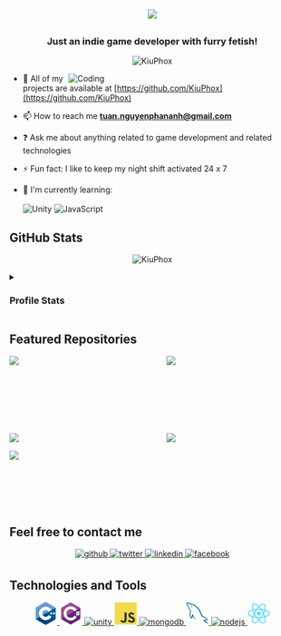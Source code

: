 <h1 align="center">
  <a href="https://git.io/typing-svg">
    <img src="https://readme-typing-svg.herokuapp.com/?lines=Hello,+There!+👋;This+is+KiuPhox....;Nice+to+meet+you!&center=true&size=30">
  </a>
</h1>


<h3 align="center">Just an indie game developer with furry fetish!</h3>
<p align="center"> <img src="https://komarev.com/ghpvc/?username=KiuPhox&label=Profile%20views&color=0e75b6&style=flat" alt="KiuPhox" /> </p>

<img align="right" alt="Coding" width="400" src="https://github.com/KiuPhox/KiuPhox/assets/79034091/60b3614c-1724-4fa0-8038-4ac4f9244421">


- 🌱 All of my projects are available at [https://github.com/KiuPhox](https://github.com/KiuPhox)

- 📫 How to reach me **tuan.nguyenphananh@gmail.com**

- ❓ Ask me about anything related to game development and related technologies

- ⚡ Fun fact: I like to keep my night shift activated 24 x 7

- 📄 I'm currently learning:
<br><br>
![Unity](https://img.shields.io/badge/unity-%23000000.svg?style=for-the-badge&logo=unity&logoColor=white)
![JavaScript](https://img.shields.io/badge/javascript-%23323330.svg?style=for-the-badge&logo=javascript&logoColor=%23F7DF1E)


<h2 align="left">GitHub Stats</h3>

<p align="center"><img src="https://github-readme-streak-stats.herokuapp.com/?user=KiuPhox&theme=react&border=61dafb&hide_border=true" alt="KiuPhox" /></p>

<details><summary><h3>Profile Stats</h3></summary>

----

<p align="center">
    <a  href="https://github.com/anuraghazra/github-readme-stats" title="Go to Source" >
      <img align="left" width="46%" height=200 src="https://github-readme-stats.vercel.app/api?username=KiuPhox&show_icons=true&theme=react&border_color=61dafb&hide_border=true"/>
    </a>
    <a href="https://github.com/anuraghazra/github-readme-stats">
      <img width="46%" height=200 align="right"  src="https://github-readme-stats.vercel.app/api/top-langs/?username=KiuPhox&hide=c%23,powershell,Mathematica,Ruby,Objective-C,Objective-C%2b%2b,Cuda&title_color=61dafb&text_color=ffffff&icon_color=61dafb&bg_color=20232a&langs_count=8&layout=compact&border_color=61dafb&hide_border=true" />
    </a>
	<br><br><br><br><br><br><br><br><br>
</details>

<h2>Featured Repositories</h2>

<div width="100%" align="center">
  <a align="center" href="https://github.com/KiuPhox/Fahasa" title="Fahasa"><img align="left" width='45%' src="https://github-readme-stats.vercel.app/api/pin/?username=KiuPhox&repo=Fahasa&theme=react&border_color=61dafb&border_radius=10"></a>
  <a align="center" href="https://github.com/KiuPhox/Shakespeare" title="Shakespearer"><img align="right" width='45%' src="https://github-readme-stats.vercel.app/api/pin/?username=KiuPhox&repo=Shakespeare&theme=react&border_color=61dafb&border_radius=10"></a>
</div>
<br><br><br><br><br><br><br><br>
<div width="100%" align="center">
  <a align="center" href="https://github.com/KiuPhox/Axie-Evolution"><img align="left" width='45%' src="https://github-readme-stats.vercel.app/api/pin/?username=KiuPhox&repo=Axie-Evolution&theme=react&border_color=61dafb&border_radius=10"></a>
  <a align="center" href="https://github.com/KiuPhox/Lettuce_DADN"><img align="right" width='45%' src="https://github-readme-stats.vercel.app/api/pin/?username=KiuPhox&repo=Lettuce_DADN&theme=react&border_color=61dafb&border_radius=10"></a>
</div>
	
<br>
	
[![](https://github-readme-activity-graph.cyclic.app/graph?username=KiuPhox&theme=github)](https://github.com/KiuPhox/github-readme-activity-graph)

<br><br><br><br>

<h2 align="left">Feel free to contact me</h2>

<div align="center">
<a href="https://github.com/KiuPhox" target="_blank">
<img src=https://img.shields.io/badge/github-%2324292e.svg?&style=for-the-badge&logo=github&logoColor=white alt=github style="margin-bottom: 5px;" />
</a>
<a href="https://twitter.com/KiuPhox" target="_blank">
<img src=https://img.shields.io/badge/twitter-%2300acee.svg?&style=for-the-badge&logo=twitter&logoColor=white alt=twitter style="margin-bottom: 5px;" />
</a>
<a href="https://linkedin.com/in/kiuphox" target="_blank">
<img src=https://img.shields.io/badge/linkedin-%231E77B5.svg?&style=for-the-badge&logo=linkedin&logoColor=white alt=linkedin style="margin-bottom: 5px;" />
</a>
<a href="https://www.facebook.com/kiuphox221202" target="_blank">
<img src=https://img.shields.io/badge/facebook-%232E87FB.svg?&style=for-the-badge&logo=facebook&logoColor=white alt=facebook style="margin-bottom: 5px;" />
</a>
</div>  

<h2 align="left">Technologies and Tools</h2>

<p align="center">  
  <a href="https://www.w3schools.com/cpp/" target="_blank" rel="noreferrer"> <img src="https://raw.githubusercontent.com/devicons/devicon/master/icons/cplusplus/cplusplus-original.svg" alt="cplusplus" width="40" height="40"/> </a>
  <a href="https://learn.microsoft.com/en-us/dotnet/csharp/language-reference/" target="_blank" rel="noreferrer"> <img src="https://raw.githubusercontent.com/devicons/devicon/master/icons/csharp/csharp-original.svg" alt="csharp" width="40" height="40"/> </a>
  <a href="https://unity.com" target="_blank" rel="noreferrer"> <img src="https://companieslogo.com/img/orig/U-ea48bc1d.png?t=1634728034" alt="unity" height="40"/> </a>
  <a href="https://developer.mozilla.org/en-US/docs/Web/JavaScript" target="_blank" rel="noreferrer"> <img src="https://raw.githubusercontent.com/devicons/devicon/master/icons/javascript/javascript-original.svg" alt="javascript" width="40" height="40"/> </a>
  <a href="https://www.mongodb.com/" target="_blank" rel="noreferrer"> <img src="https://cdn.icon-icons.com/icons2/2415/PNG/512/mongodb_original_logo_icon_146424.png" alt="mongodb" width="40" height="40"/> </a>
  <a href="https://www.mysql.com/" target="_blank" rel="noreferrer"> <img src="https://raw.githubusercontent.com/devicons/devicon/master/icons/mysql/mysql-original.svg" alt="mysql" width="40" height="40"/> </a>
  <a href="https://nodejs.org" target="_blank" rel="noreferrer"> <img src="https://seeklogo.com/images/N/node-js-logo-F4F55CD2D0-seeklogo.com.png" alt="nodejs" height="40"/> </a>
  <a href="https://reactjs.org/" target="_blank" rel="noreferrer"> <img src="https://raw.githubusercontent.com/devicons/devicon/master/icons/react/react-original.svg" alt="react" width="40" height="40"/> </a>
</p>
